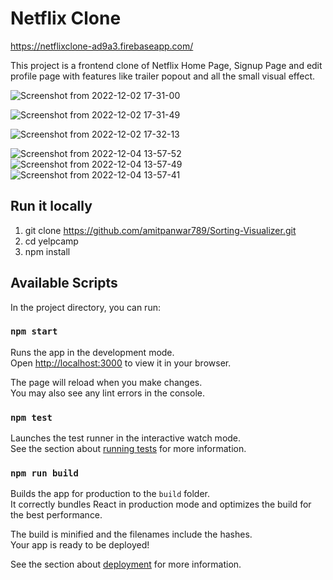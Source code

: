# Netflix Clone

https://netflixclone-ad9a3.firebaseapp.com/

This project is a frontend clone of Netflix Home Page, Signup Page and edit profile page with features like trailer popout and all the small visual effect.

![Screenshot from 2022-12-02 17-31-00](https://user-images.githubusercontent.com/64302444/205289814-a2271de8-2c18-46c7-97d8-0a46169ece6f.png)



![Screenshot from 2022-12-02 17-31-49](https://user-images.githubusercontent.com/64302444/205289886-219fd4c1-992e-4fcd-b1c6-2a1b6e9d4d06.png) 



![Screenshot from 2022-12-02 17-32-13](https://user-images.githubusercontent.com/64302444/205289903-1b7df7cc-f806-4ee9-930c-38b342e07a31.png)

![Screenshot from 2022-12-04 13-57-52](https://user-images.githubusercontent.com/64302444/205482682-c7dbd124-772a-4769-a4b3-f39b675c4ad9.png)
![Screenshot from 2022-12-04 13-57-49](https://user-images.githubusercontent.com/64302444/205482687-ccf232c7-93b6-458b-a96f-b4f230c9db9d.png)
![Screenshot from 2022-12-04 13-57-41](https://user-images.githubusercontent.com/64302444/205482690-c239371f-3909-4c8f-ac31-8b4c208df7e0.png)


## Run it locally
1. git clone https://github.com/amitpanwar789/Sorting-Visualizer.git
2. cd yelpcamp
3. npm install

## Available Scripts

In the project directory, you can run:

### `npm start`

Runs the app in the development mode.\
Open [http://localhost:3000](http://localhost:3000) to view it in your browser.

The page will reload when you make changes.\
You may also see any lint errors in the console.

### `npm test`

Launches the test runner in the interactive watch mode.\
See the section about [running tests](https://facebook.github.io/create-react-app/docs/running-tests) for more information.

### `npm run build`

Builds the app for production to the `build` folder.\
It correctly bundles React in production mode and optimizes the build for the best performance.

The build is minified and the filenames include the hashes.\
Your app is ready to be deployed!

See the section about [deployment](https://facebook.github.io/create-react-app/docs/deployment) for more information.

